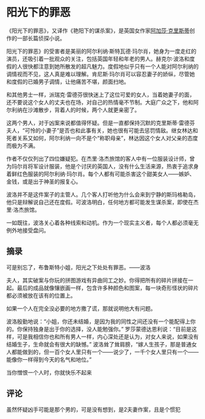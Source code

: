 # 阳光下的罪恶

《阳光下的罪恶》，又译作《艳阳下的谋杀案》，是英国女作家[阿加莎·克里斯蒂](https://baike.baidu.com/item/阿加莎·克里斯蒂/977941?fromModule=lemma_inlink)创作的一部长篇侦探小说。

阳光下的罪恶》的受害者是美丽的阿尔利纳·斯特瓦德·玛尔肖，她身为一度走红的演员，还吸引着一批观众的关注，包括英国年轻和年老的男人。赫克尔·波洛和度假的人很快都注意到她所散发的超凡魅力。度假地似乎只有一个人能对阿尔利纳的调情视而不见，这人真是难以理解。肯尼斯·玛尔肖可以容忍妻子的娇纵，尽管她和度假的已婚男子调情，让他痛苦不堪，颜面扫地。

和其他男士一样，派瑞克·雷德芬很快迷上了这位可爱的女人，当着她妻子的面，还不要说这个女人的丈夫也在场，对自己的热情毫不节制。大庭广众之下，他和阿尔利纳在沙滩散步，背着人的时候，两个人就更亲密了。

这两个男人，对于凶案来说都值得怀疑。但是一直都保持沉默的克里斯蒂·雷德芬夫人，“可怜的小妻子”是否也和此事有关，她也很有可能去惩罚情敌。继女林达和死者关系又如何，阿尔利纳一向不是个“称职母亲”，林达因这个女人对父亲的态度而极为不满。

作者不仅仅列出了四位嫌疑犯。在杰里·洛杰旅馆的客人中有一位服装设计师，曾为玛尔肖将军设计服装，他是个讨厌的英国人，没有什么生活来源，热衷于追求身着鲜红色服装的阿尔利纳·玛尔肖。每个人都有可能杀害这个甜美女人——嫉妒、金钱，或是出于神圣的报复心。

波洛并不是这件案子的主管人。几个客人打听他为什么会来到宁静的斯玛格勒岛，他只是辩解说自己还在度假。可波洛明白，任何地方都可能发生谋杀案，即使在杰里·洛杰旅馆。

一如既往，波洛关心着各种线索和动机。作为一个现实主义者，每个人都必须毫无例外地接受盘问。

## 摘录

可是别忘了，布鲁斯特小姐，阳光之下处处有罪恶。――波洛

夫人，其实破案与你玩的拼图游戏有异曲同工之妙。你得把所有的碎片拼接在一起。最后的成品就像镶嵌画一样，包含许多种颜色和图案，每一块奇形怪状的碎片都必须被放在该有的位置上。

如果一个人在完全没必要的地方撒了谎，那就说明他大有问题。

波洛殷勤地说：“小姐，你还未结婚，是因为我的同性之间还没有一个能配得上你的。你保持独身是出于你的选择，没人能勉强你。” 罗莎蒙德达恩利说：“目前是这样，可是我相信你也和所有男人一样，内心深处还是认为，对女人来说，如果没有结婚生子，生命就会有很大的缺憾。” 波洛耸了耸肩膀，“嫁人生孩子，那是普通女人都能做到的，但一百个女人里只有一个——说少了，一千个女人里只有一个——能像你一样得到今天的名气和地位。”

当你憎恨一个人时，你就快乐不起来



## 评论

虽然怀疑凶手可能是那个男的，可是没有想到，是2夫妻作案，且是个惯犯